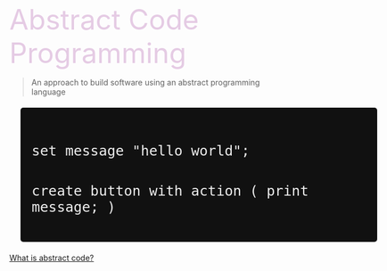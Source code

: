 <!-- _coverpage.md -->

<div style="height:200px"></div>
<span style="font-size: 50px;color:#e5cbe4">Abstract Code Programming</span>

> An approach to build software using an abstract programming language

<center>
<div style="background: #111111;width:600px;text-align:left;padding:20px;margin:20px;border-radius:5px">
	<pre>
	<code class="lang-puzzle" style="font-size:25px !important;color:#EEEEEE">
set message "hello world";

create button with action (
	print message;
)
</code>
	</pre>
</div>
</center>

[What is abstract code?](chapters/BASICS)